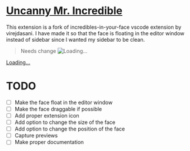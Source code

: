 # [Uncanny Mr. Incredible](https://marketplace.visualstudio.com/items?itemName=surajmandalcell.uncanny-mrincredible)

This extension is a fork of incredibles-in-your-face vscode extension by virejdasani. I have made it so that the face is floating in the editor window instead of sidebar since I wanted my sidebar to be clean.

> Needs change
  ![Loading...](https://raw.githubusercontent.com/surajmandalcell/uncanny-mrincredible/master/assets/smallBanner.png)  

  [Loading...](https://github.com/surajmandalcell/uncanny-mrincredible/blob/master/assets/Preview-Vid.gif?raw=true) 


# TODO

- [ ] Make the face float in the editor window
- [ ] Make the face draggable if possible
- [ ] Add proper extension icon
- [ ] Add option to change the size of the face
- [ ] Add option to change the position of the face
- [ ] Capture previews
- [ ] Make proper documentation